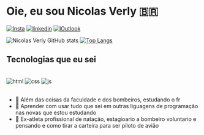 # Oie, eu sou Nicolas Verly 🇧🇷 


[![Insta](https://img.shields.io/badge/Instagram-E4405F?style=for-the-badge&logo=instagram&logoColor=white)](https://www.instagram.com/nicolasverlynv/)
[![linkedin](https://img.shields.io/badge/LinkedIn-0077B5?style=for-the-badge&logo=linkedin&logoColor=white)](https://www.linkedin.com/in/nicolasverly/)
[![lOutlook](https://img.shields.io/badge/Microsoft_Outlook-0078D4?style=for-the-badge&logo=microsoft-outlook&logoColor=white)](mailto:verly1@outlook.com.br)

![Nicolas Verly GitHub stats](https://github-readme-stats.vercel.app/api?username=nicolasverly&show_icons=true&theme=dark)
[![Top Langs](https://github-readme-stats.vercel.app/api/top-langs/?username=nicolasverly&layout=compact&theme=dark)](https://github.com/anuraghazra/github-readme-stats)

## Tecnologias que eu sei

<div style="display: inline_block"> <br/>
<img align="center" alt="html" src="https://img.shields.io/badge/HTML5-E34F26?style=for-the-badge&logo=html5&logoColor=white"/>
<img align="center" alt="css" src="https://img.shields.io/badge/CSS3-1572B6?style=for-the-badge&logo=css3&logoColor=white"/>
<img align="center" alt="js" src="https://img.shields.io/badge/JavaScript-F7DF1E?style=for-the-badge&logo=javascript&logoColor=black"/>



</div><br/>

- 🌱 Além das coisas da faculdade e dos bombeiros, estudando o fr 
- 🤔 Aprender com usar tudo que sei em outras liguagens de programação nas novas que estou estudando 
- 💬 Ex-atleta profissional de natação, estagioario a bombeiro voluntario e pensando e como tirar a carteira para ser piloto de avião
